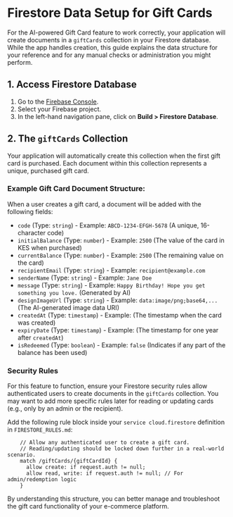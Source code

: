 
# Firestore Data Setup for Gift Cards

For the AI-powered Gift Card feature to work correctly, your application will create documents in a `giftCards` collection in your Firestore database. While the app handles creation, this guide explains the data structure for your reference and for any manual checks or administration you might perform.

## 1. Access Firestore Database

1.  Go to the [Firebase Console](https://console.firebase.google.com/).
2.  Select your Firebase project.
3.  In the left-hand navigation pane, click on **Build > Firestore Database**.

## 2. The `giftCards` Collection

Your application will automatically create this collection when the first gift card is purchased. Each document within this collection represents a unique, purchased gift card.

### Example Gift Card Document Structure:

When a user creates a gift card, a document will be added with the following fields:

*   `code` (Type: `string`) - Example: `ABCD-1234-EFGH-5678` (A unique, 16-character code)
*   `initialBalance` (Type: `number`) - Example: `2500` (The value of the card in KES when purchased)
*   `currentBalance` (Type: `number`) - Example: `2500` (The remaining value on the card)
*   `recipientEmail` (Type: `string`) - Example: `recipient@example.com`
*   `senderName` (Type: `string`) - Example: `Jane Doe`
*   `message` (Type: `string`) - Example: `Happy Birthday! Hope you get something you love.` (Generated by AI)
*   `designImageUrl` (Type: `string`) - Example: `data:image/png;base64,...` (The AI-generated image data URI)
*   `createdAt` (Type: `timestamp`) - Example: (The timestamp when the card was created)
*   `expiryDate` (Type: `timestamp`) - Example: (The timestamp for one year after `createdAt`)
*   `isRedeemed` (Type: `boolean`) - Example: `false` (Indicates if any part of the balance has been used)

### Security Rules

For this feature to function, ensure your Firestore security rules allow authenticated users to create documents in the `giftCards` collection. You may want to add more specific rules later for reading or updating cards (e.g., only by an admin or the recipient).

Add the following rule block inside your `service cloud.firestore` definition in `FIRESTORE_RULES.md`:

```
    // Allow any authenticated user to create a gift card.
    // Reading/updating should be locked down further in a real-world scenario.
    match /giftCards/{giftCardId} {
      allow create: if request.auth != null;
      allow read, write: if request.auth != null; // For admin/redemption logic
    }
```

By understanding this structure, you can better manage and troubleshoot the gift card functionality of your e-commerce platform.
